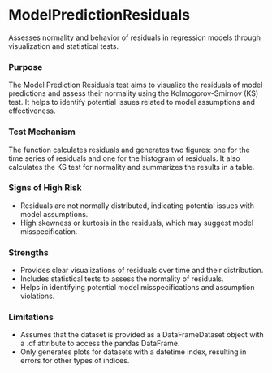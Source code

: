 # ModelPredictionResiduals

Assesses normality and behavior of residuals in regression models through visualization and statistical tests.

### Purpose

The Model Prediction Residuals test aims to visualize the residuals of model predictions and assess their normality
using the Kolmogorov-Smirnov (KS) test. It helps to identify potential issues related to model assumptions and
effectiveness.

### Test Mechanism

The function calculates residuals and generates
two figures: one for the time series of residuals and one for the histogram of residuals.
It also calculates the KS test for normality and summarizes the results in a table.

### Signs of High Risk

- Residuals are not normally distributed, indicating potential issues with model assumptions.
- High skewness or kurtosis in the residuals, which may suggest model misspecification.

### Strengths

- Provides clear visualizations of residuals over time and their distribution.
- Includes statistical tests to assess the normality of residuals.
- Helps in identifying potential model misspecifications and assumption violations.

### Limitations

- Assumes that the dataset is provided as a DataFrameDataset object with a .df attribute to access the pandas
DataFrame.
- Only generates plots for datasets with a datetime index, resulting in errors for other types of indices.